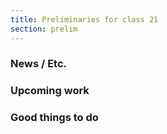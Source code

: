 ```yaml
---
title: Preliminaries for class 21
section: prelim
---
```

### News / Etc.

### Upcoming work

### Good things to do
